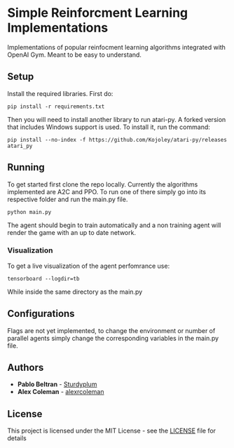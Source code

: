 # Simple Reinforcment Learning Implementations
Implementations of popular reinfocment learning algorithms integrated with OpenAI Gym. Meant to be easy to understand.

## Setup
Install the required libraries. First do:
```
pip install -r requirements.txt
```

Then you will need to install another library to run atari-py. A forked version that includes Windows support is used. To install it, run the command:
```
pip install --no-index -f https://github.com/Kojoley/atari-py/releases atari_py
```

## Running
To get started first clone the repo locally. Currently the algorithms implemented are A2C and PPO. To run one of there simply go into its respective folder and run the main.py file.

```
python main.py
```
The agent should begin to train automatically and a non training agent will render the game with an up to date network. 
### Visualization
To get a live visualization of the agent perfomrance use:
```
tensorboard --logdir=tb
```
While inside the same directory as the main.py

## Configurations
Flags are not yet implemented, to change the environment or number of parallel agents simply change the corresponding variables in the main.py file.

## Authors
* **Pablo Beltran** - [Sturdyplum](https://github.com/Sturdyplum)
* **Alex Coleman** - [alexrcoleman](https://github.com/alexrcoleman)

## License

This project is licensed under the MIT License - see the [LICENSE](LICENSE) file for details
